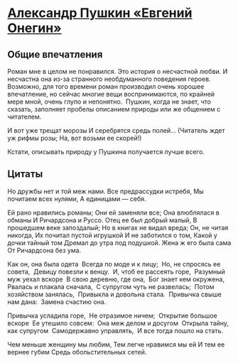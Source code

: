 # [Александр Пушкин «Евгений Онегин»](http://vk.com/@ip.biblioworm-aleksandr-pushkin-evgenii-onegin)

## Общие впечатления

Роман мне в целом не понравился. Это история о несчастной любви. И несчастна она из-за странного необдуманного поведения героев. Возможно, для того времени роман производил очень хорошее впечатление, но сейчас многие вещи воспринимаются, по крайней мере мной, очень глупо и непонятно.
 Пушкин, когда не знает, что сказать, заполняет пробелы описанием природы или же общением с читателем.

И вот уже трещат морозы
И серебрятся средь полей…
(Читатель ждет уж рифмы розы;
На, вот возьми ее скорей!)

Кстати, описывать природу у Пушкина получается лучше всего.


## Цитаты

Но дружбы нет и той меж нами.
Все предрассудки истребя,
Мы почитаем всех нулями,
А единицами — себя.

Ей рано нравились романы;
Они ей заменяли все;
Она влюблялася в обманы
И Ричардсона и Руссо.
Отец ее был добрый малый,
В прошедшем веке запоздалый;
Но в книгах не видал вреда;
Он, не читая никогда,
Их почитал пустой игрушкой
И не заботился о том,
Какой у дочки тайный том
Дремал до утра под подушкой.
Жена ж его была сама
От Ричардсона без ума.

Как он, она была одета 
Всегда по моде и к лицу;
 Но, не спросясь ее совета, 
Девицу повезли к венцу. 
И, чтоб ее рассеять горе, 
Разумный муж уехал вскоре 
В свою деревню, где она, 
Бог знает кем окружена, 
Рвалась и плакала сначала, 
С супругом чуть не развелась; 
Потом хозяйством занялась, 
Привыкла и довольна стала. 
Привычка свыше нам дана: 
Замена счастию она.

Привычка усладила горе, 
Не отразимое ничем; 
Открытие большое вскоре 
Ее утешило совсем: 
Она меж делом и досугом 
Открыла тайну, как супругом
 Самодержавно управлять, 
И все тогда пошло на стать.

Чем меньше женщину мы любим,
Тем легче нравимся мы ей
И тем ее вернее губим
Средь обольстительных сетей.
